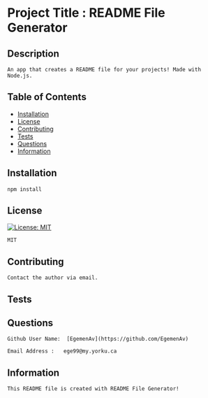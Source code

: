 
  # Project Title : README File Generator
      

  ## Description

    An app that creates a README file for your projects! Made with Node.js.


  ## Table of Contents

  * [Installation](#installation)
  * [License](#license)
  * [Contributing](#contributing)
  * [Tests](#tests)
  * [Questions](#questions)
  * [Information](#information)
     

  ## Installation

    npm install


  ## License
         
  [![License: MIT](https://img.shields.io/badge/License-MIT-informational.svg)](https://opensource.org/licenses/MIT)
    
    MIT

  ## Contributing

    Contact the author via email.


  ## Tests


  ## Questions

    Github User Name:  [EgemenAv](https://github.com/EgemenAv)
    
    Email Address :   ege99@my.yorku.ca
   
    
  ## Information
     
    This README file is created with README File Generator!
   
    
